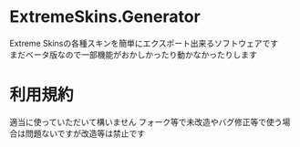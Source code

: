 # ExtremeSkins.Generator

Extreme Skinsの各種スキンを簡単にエクスポート出来るソフトウェアです<br>
まだベータ版なので一部機能がおかしかったり動かなかったりします

# 利用規約
適当に使っていただいて構いません
フォーク等で未改造やバグ修正等で使う場合は問題ないですが改造等は禁止です
